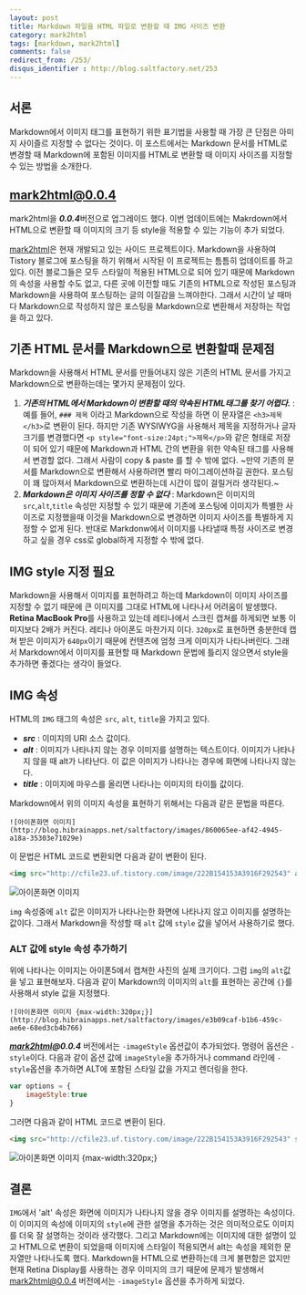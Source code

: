 ```yaml
---
layout: post
title: Markdown 파일을 HTML 파일로 변환할 때 IMG 사이즈 변환
category: mark2html
tags: [markdown, mark2html]
comments: false
redirect_from: /253/
disqus_identifier : http://blog.saltfactory.net/253
---
```


## 서론

Markdown에서 이미지 태그를 표현하기 위한 표기법을 사용할 때 가장 큰 단점은 아미지 사이즐르 지정할 수 없다는 것이다. 이 포스트에서는 Markdown 문서를 HTML로 변경할 때 Markdown에 포함된 이미지를 HTML로 변환할 때 이미지 사이즈를 지정할 수 있는 방법을 소개한다.

<!--more-->

## mark2html@0.0.4
mark2html을 ***0.0.4***버전으로 업그레이드 했다. 이번 업데이트에는 Makrdown에서 HTML으로 변환할 때 이미지의 크기 등 style을 적용할 수 있는 기능이 추가 되었다.


[mark2html](http://saltfactory.net/mark2html)은 현재 개발되고 있는 사이드 프로젝트이다. Markdown을 사용하여 Tistory 블로그에 포스팅을 하기 위해서 시작된 이 프로젝트는 틈틈히 업데이트를 하고 있다. 이전 블로그들은 모두 스타일이 적용된 HTML으로 되어 있기 때문에 Markdown의 속성을 사용할 수도 없고, 다른 곳에 이전할 때도 기존의 HTML으로 작성된 포스팅과 Markdown을 사용하여 포스팅하는 글의 이질감을 느껴야한다. 그래서 시간이 날 때마다 Markdown으로 작성하지 않은 포스팅을 Markdown으로 변환해서 저장하는 작업을 하고 있다.

## 기존 HTML 문서를 Markdown으로 변환할때 문제점
Markdown을 사용해서 HTML 문서를 만들어내지 않은 기존의 HTML 문서를 가지고 Markdown으로 변환하는데는 몇가지 문제점이 있다.

1. ***기존의 HTML에서 Markdown이 변환할 때의 약속된 HTML태그를 찾기 어렵다.*** : 예를 들어, `### 제목` 이라고 Markdown으로 작성을 하면 이 문자열은 `<h3>제목</h3>`로 변환이 된다. 하지만 기존 WYSIWYG을 사용해서 제목을 지정하거나 글자 크기를 변경했다면 `<p style="font-size:24pt;">제목</p>`와 같은 형태로 저장이 되어 있기 때문에 Markdown과 HTML 간의 변환을 위한 약속된 태그를 사용해서 변경할 없다. 그래서 사람이 copy & paste 를 할 수 밖에 없다. ~만약 기존의 문서를 Markdown으로 변환해서 사용하려면 빨리 마이그레이션하길 권한다. 포스팅이 꽤 많아져서 Markdown으로 변환하는데 시간이 많이 걸릴거라 생각된다.~
2. ***Markdown은 이미지 사이즈를 정할 수 없다*** : Markdown은 이미지의 `src`,`alt`,`title` 속성만 지정할 수 있기 때문에 기존에 포스팅에 이미지가 특별한 사이즈로 지정했을때 이것을 Markdown으로 변경하면 이미지 사이즈를 특별하게 지정할 수 없게 된다. 반대로 Markdonw에서 이미지를 나타낼때 특정 사이즈로 변경하고 싶을 경우 css로 global하게 지정할 수 밖에 없다.


## IMG style 지정 필요
Markdown을 사용해서 이미지를 표현하려고 하는데 Markdown이 이미지 사이즈를 지정할 수 없기 때문에 큰 이미지를 그대로 HTML에 나타나서 어려움이 발생했다. **Retina MacBook Pro**를 사용하고 있는데 레티나에서 스크린 캡쳐를 하게되면 보통 이미지보다 2배가 커진다. 레티나 아이폰도 마찬가지 이다. `320px`로 표현하면 충분한데 캡쳐 받은 이미지가 `640px`이기 때문에 컨텐츠에 엄청 크게 이미지가 나타나버린다. 그래서 Markdown에서 이미지를 표현할 때 Markdown 문법에 틀리지 않으면서 style을 추가하면 좋겠다는 생각이 들었다.


## IMG 속성
HTML의 `IMG` 태그의 속성은 `src`, `alt`, `title`을 가지고 있다.
- ***src*** : 이미지의 URI 소스 값이다.
- ***alt*** : 이미지가 나타나지 않는 경우 이미지를 설명하는 텍스트이다. 이미지가 나타나지 않을 때 alt가 나타난다. 이 값은 이미지가 나타나는 경우에 화면에 나타나지 않는다.
- ***title*** : 이미지에 마우스를 올리면 나타나는 이미지의 타이틀 값이다.

Markdown에서 위의 이미지 속성을 표현하기 위해서는 다음과 같은 문법을 따른다.

```
![아이폰화면 이미지](http://blog.hibrainapps.net/saltfactory/images/860065ee-af42-4945-a18a-35303e71029e)
```
이 문법은 HTML 코드로 변환되면 다음과 같이 변환이 된다.

```html
<img src="http://cfile23.uf.tistory.com/image/222B154153A3916F292543" alt="아이폰화면 이미지" title="아이폰화면">
```
![아이폰화면 이미지](http://blog.hibrainapps.net/saltfactory/images/f4496a9d-7f63-499d-8aa0-dc6f95bc2277)

`img` 속성중에 `alt` 값은 이미지가 나타나는한 화면에 나타나지 않고 이미지를 설명하는 값이다. 그래서 Markdown을 작성할 때 `alt` 값에 `style` 값을 넣어서 사용하기로 했다.

### ALT 값에 style 속성 추가하기

위에 나타나는 이미지는 아이폰5에서 캡쳐한 사진의 실제 크기이다. 그럼 `img`의 `alt`값을 넣고 표현해보자. 다음과 같이 Markdown의 이미지의 `alt`를 표현하는 공간에 `{}`를 사용해서 style 값을 지정했다.

```
![아이폰화면 이미지 {max-width:320px;}](http://blog.hibrainapps.net/saltfactory/images/e3b09caf-b1b6-459c-ae6e-68ed3cb4b766)
```
***[mark2html](http://saltfactory.net/mark2html)@0.0.4*** 버전에서는 `-imageStyle` 옵션값이 추가되었다. 명령어 옵션은 `-style`이다. 다음과 같이 옵션 값에 `imageStyle`을
추가하거나 command 라인에 `-style`옵션을 추가하면 ALT에 포함된 스타일 값을 가지고 렌더링을 한다.

```javascript
var options = {
	imageStyle:true
}
```

그러면 다음과 같이 HTML 코드로 변환이 된다.

```html
<img src="http://cfile23.uf.tistory.com/image/222B154153A3916F292543" style="width:320px;" alt="아이폰화면 이미지" title="아이폰화면"/>
```
![아이폰화면 이미지 {max-width:320px;}](http://blog.hibrainapps.net/saltfactory/images/f9f96343-2c24-4faa-8c76-63b1a177299f)


## 결론

`IMG`에서 'alt' 속성은 화면에 이미지가 나타나지 않을 경우 이미지를 설명하는 속성이다. 이 이미지의 속성에 이미지의 `style`에 관한 설명을 추가하는 것은 의미적으로도 이미지를 더욱 잘 설명하는 것이라 생각했다. 그리고 Markdown에는 이미지에 대한 설명이 있고 HTML으로 변환이 되었을때 이미지에 스타일이 적용되면서 alt는 속성을 제외한 문자열만 나타나도록 했다. Markdown을 HTML으로 변환하는데 크게 불편함은 없지만 현재 Retina Display를 사용하는 경우 이미지의 크기 때문에 문제가 발생해서 mark2html@0.0.4 버전에서는 `-imageStyle` 옵션을 추가하게 되었다.


